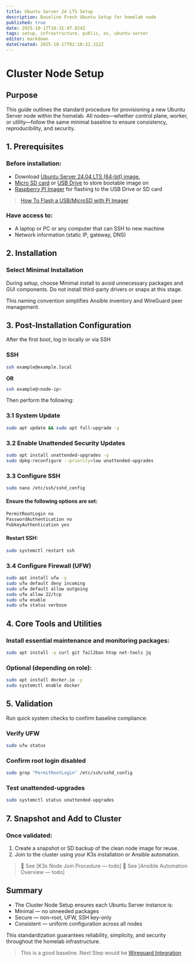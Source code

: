 ```yaml
---
title: Ubuntu Server 24 LTS Setup
description: Baseline Fresh Ubuntu Setup for homelab node
published: true
date: 2025-10-17T16:31:47.024Z
tags: setup, infrastructure, public, os, ubuntu-server
editor: markdown
dateCreated: 2025-10-17T02:10:32.312Z
---
```


# Cluster Node Setup
## Purpose

This guide outlines the standard procedure for provisioning a new Ubuntu Server node within the homelab.
All nodes—whether control plane, worker, or utility—follow the same minimal baseline to ensure consistency, reproducibility, and security.

## 1. Prerequisites

### Before installation:
* Download [Ubuntu Server 24.04 LTS (64-bit) image.](https://ubuntu.com/download/server)
* [Micro SD card](https://www.amazon.com/uni-Reader-Adapter-Aluminum-Memory/dp/B087QG75L7/ref=sr_1_1_sspa?s=electronics&sr=1-1-spons&sp_csd=d2lkZ2V0TmFtZT1zcF9hdGY) or [USB Drive](https://www.amazon.com/dp/B09RG1TNM7) to store bootable image on
* [Raspberry PI Imager](https://www.raspberrypi.com/software) for flashing to the USB Drive or SD card

> [How To Flash a USB/MicroSD with Pi Imager](/public/infrastructure/os/ubuntu-server/flashusb)

### Have access to:
* A laptop or PC or any computer that can SSH to new machine
* Network information (static IP, gateway, DNS)

## 2. Installation

### Select Minimal Installation
During setup, choose Minimal install to avoid unnecessary packages and GUI components.
Do not install third-party drivers or snaps at this stage.

This naming convention simplifies Ansible inventory and WireGuard peer management.

## 3. Post-Installation Configuration
After the first boot, log in locally or via SSH
### SSH
```bash
ssh example@example.local
```
**OR**
```bash
ssh example@<node-ip>
```
Then perform the following:
### 3.1 System Update
```bash
sudo apt update && sudo apt full-upgrade -y
```
### 3.2 Enable Unattended Security Updates
```bash
sudo apt install unattended-upgrades -y
sudo dpkg-reconfigure --priority=low unattended-upgrades
```

### 3.3 Configure SSH
```bash
sudo nano /etc/ssh/sshd_config
```
#### Ensure the following options are set:

```bash
PermitRootLogin no
PasswordAuthentication no
PubkeyAuthentication yes
```

#### Restart SSH:
```bash
sudo systemctl restart ssh
```
### 3.4 Configure Firewall (UFW)

```bash
sudo apt install ufw -y
sudo ufw default deny incoming
sudo ufw default allow outgoing
sudo ufw allow 22/tcp
sudo ufw enable
sudo ufw status verbose
```

## 4. Core Tools and Utilities
### Install essential maintenance and monitoring packages:
```bash
sudo apt install -y curl git fail2ban htop net-tools jq
```

### Optional (depending on role):
```bash
sudo apt install docker.io -y
sudo systemctl enable docker
```
## 5. Validation
Run quick system checks to confirm baseline compliance:

### Verify UFW
```bash
sudo ufw status
```
### Confirm root login disabled
```bash
sudo grep "PermitRootLogin" /etc/ssh/sshd_config
```
### Test unattended-upgrades
```bash
sudo systemctl status unattended-upgrades
```

## 7. Snapshot and Add to Cluster
### Once validated:
1. Create a snapshot or SD backup of the clean node image for reuse.
2. Join to the cluster using your K3s installation or Ansible automation.

> 🔗 See [K3s Node Join Procedure — todo]
🔗 See [Ansible Automation Overview — todo]

## Summary
* The Cluster Node Setup ensures each Ubuntu Server instance is:
* Minimal — no unneeded packages
* Secure — non-root, UFW, SSH key-only
* Consistent — uniform configuration across all nodes

This standardization guarantees reliability, simplicity, and security throughout the homelab infrastructure.

> This is a good baseline. Next Step would be [Wireguard Integration](/public/infrastructure/networking/wireguard)